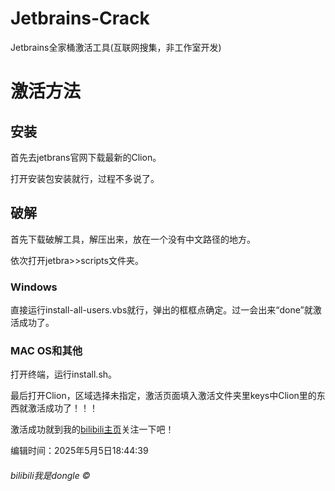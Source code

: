 # Jetbrains-Crack
Jetbrains全家桶激活工具(互联网搜集，非工作室开发)  
# 激活方法  
## 安装  
首先去jetbrans官网下载最新的Clion。  
  
打开安装包安装就行，过程不多说了。  
  
## 破解  
首先下载破解工具，解压出来，放在一个没有中文路径的地方。  
  
依次打开jetbra>>scripts文件夹。  
  
### Windows  
直接运行install-all-users.vbs就行，弹出的框框点确定。过一会出来“done”就激活成功了。  

### MAC OS和其他  
打开终端，运行install.sh。  
  
   
  
最后打开Clion，区域选择未指定，激活页面填入激活文件夹里keys中Clion里的东西就激活成功了！！！  
  
   
  
激活成功就到我的[bilibili主页](https://space.bilibili.com/3546730880567808?spm_id_from=333.1007.0.0)关注一下吧！  

 

 

编辑时间：2025年5月5日18:44:39

###### bilibili我是dongle ©
